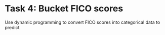 # Task 4: Bucket FICO scores

Use dynamic programming to convert FICO scores into categorical data to predict
